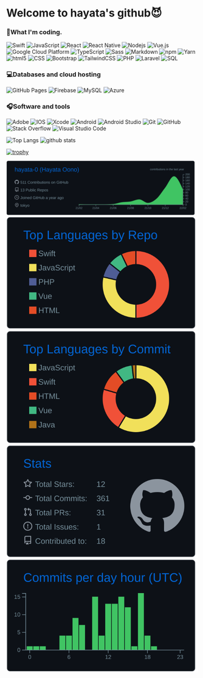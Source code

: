 # Welcome to hayata's github😈
### 📱What I'm coding.
<p>
  <img alt="Swift" src="https://img.shields.io/badge/swift-F54A2A.svg?logo=swift&logoColor=white">
  <img alt="JavaScript" src="https://img.shields.io/badge/JavaScript-F7DF1E.svg?logo=javascript&logoColor=white">
  <img alt="React" src="https://img.shields.io/badge/-React-45b8d8?logo=react&logoColor=white" />
  <img alt="React Native" src="https://img.shields.io/badge/react_native-%2320232a.svg?logo=react&logoColor=%2361DAFB" />
  <img alt="Nodejs" src="https://img.shields.io/badge/-Nodejs-43853d?logo=Node.js&logoColor=white" />
  <img alt="Vue.js" src="https://img.shields.io/badge/vuejs-%2335495e.svg?logo=vuedotjs&logoColor=white" />
  <img alt="Google Cloud Platform" src="https://img.shields.io/badge/-Google_Cloud_Platform-1a73e8?logo=google-cloud&logoColor=white" />
  <img alt="TypeScript" src="https://img.shields.io/badge/-TypeScript-007ACC?logo=typescript&logoColor=white" />
  <img alt="Sass" src="https://img.shields.io/badge/-Sass-CC6699?logo=sass&logoColor=white" />
  <img alt="Markdown" src="https://img.shields.io/badge/Markdown-000000.svg?logo=markdown&logoColor=white">
  <img alt="npm" src="https://img.shields.io/badge/-NPM-CB3837?logo=npm&logoColor=white" />
  <img alt="Yarn" src="https://img.shields.io/badge/yarn-%232C8EBB.svg?logo=yarn&logoColor=white" />
  <img alt="html5" src="https://img.shields.io/badge/-HTML5-E34F26?logo=html5&logoColor=white" />
  <img alt="CSS" src="https://img.shields.io/badge/CSS-1572B6.svg?logo=css3&logoColor=white">
  <img alt="Bootstrap" src="https://img.shields.io/badge/bootstrap-%23563D7C.svg?logo=bootstrap&logoColor=white">
  <img alt="TailwindCSS	" src="https://img.shields.io/badge/tailwindcss-%2338B2AC.svg?logo=tailwind-css&logoColor=white">
  <img alt="PHP" src="https://img.shields.io/badge/PHP-777BB4.svg?logo=php&logoColor=white">
  <img alt="Laravel" src="https://img.shields.io/badge/laravel-%23FF2D20.svg?logo=laravel&logoColor=white">
  <img alt="SQL" src="https://custom-icon-badges.herokuapp.com/badge/SQL-025E8C.svg?logo=database&logoColor=white">
</p>

### 💻Databases and cloud hosting
<p>
    <img alt="GitHub Pages" src="https://img.shields.io/badge/GitHub%20Pages-327FC7.svg?logo=github&logoColor=white">
    <img alt="Firebase" src="https://img.shields.io/badge/firebase-%23039BE5.svg?logo=firebase&logoColor=white">
    <img alt="MySQL" src="https://img.shields.io/badge/MySQL-00f.svg?logo=mysql&logoColor=white">
    <img alt="Azure" src="https://img.shields.io/badge/azure-%230072C6.svg?logo=microsoftazure&logoColor=white">
</p>

### 🎧Software and tools
<p>
    <img alt="Adobe" src="https://img.shields.io/badge/Adobe-FF0000.svg?logo=adobe&logoColor=white">
    <img alt="IOS" src="https://img.shields.io/badge/iOS-000000?logo=ios&logoColor=white">
    <img alt="Xcode" src="https://img.shields.io/badge/Xcode-007ACC?logo=Xcode&logoColor=white">
    <img alt="Android" src="https://img.shields.io/badge/Android-3DDC84?logo=android&logoColor=white">
    <img alt="Android Studio" src="https://img.shields.io/badge/Android%20Studio-008678.svg?logo=android-studio&logoColor=white">
    <img alt="Git" src="https://img.shields.io/badge/Git-F05033.svg?logo=git&logoColor=white">
    <img alt="GitHub" src="https://img.shields.io/badge/github-%23121011.svg?logo=github&logoColor=white">
    <img alt="Stack Overflow" src="https://img.shields.io/badge/-Stack%20Overflow-FE7A16?logo=stack-overflow&logoColor=white">
    <img alt="Visual Studio Code" src="https://img.shields.io/badge/Visual%20Studio%20Code-0078d7.svg?logo=visual-studio-code&logoColor=white">
</p>

<p align="left"> 
  <img alt="Top Langs" height="150px" src="https://github-readme-stats.vercel.app/api/top-langs/?username=hayata-0&layout=compact&show_icons=true&theme=cobalt" />
  <img alt="github stats" height="150px" src="https://github-readme-stats.vercel.app/api?username=hayata-0&theme=cobalt&show_icons=ture" />
</p>

[![trophy](https://github-profile-trophy.vercel.app/?username=hayata-0&theme=dracula&column=7
)](https://github.com/ryo-ma/github-profile-trophy)

[![](https://raw.githubusercontent.com/hayata-0/hayata-0/main/profile-summary-card-output/github_dark/0-profile-details.svg)](https://github.com/vn7n24fzkq/github-profile-summary-cards)
[![](https://raw.githubusercontent.com/hayata-0/hayata-0/main/profile-summary-card-output/github_dark/1-repos-per-language.svg)](https://github.com/vn7n24fzkq/github-profile-summary-cards) [![](https://raw.githubusercontent.com/hayata-0/hayata-0/main/profile-summary-card-output/github_dark/2-most-commit-language.svg)](https://github.com/vn7n24fzkq/github-profile-summary-cards)
[![](https://raw.githubusercontent.com/hayata-0/hayata-0/main/profile-summary-card-output/github_dark/3-stats.svg)](https://github.com/vn7n24fzkq/github-profile-summary-cards) [![](https://raw.githubusercontent.com/hayata-0/hayata-0/main/profile-summary-card-output/github_dark/4-productive-time.svg)](https://github.com/vn7n24fzkq/github-profile-summary-cards)

<!--
**hayata-0/hayata-0** is a ✨ _special_ ✨ repository because its `README.md` (this file) appears on your GitHub profile.

Here are some ideas to get you started:

- 🔭 I’m currently working on ...
- 🌱 I’m currently learning ...
- 👯 I’m looking to collaborate on ...
- 🤔 I’m looking for help with ...
- 💬 Ask me about ...
- 📫 How to reach me: ...
- 😄 Pronouns: ...
- ⚡ Fun fact: ...
-->
